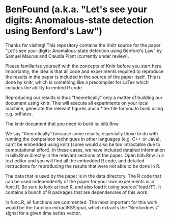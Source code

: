 # BenFound (a.k.a. "Let's see your digits: Anomalous-state detection using Benford's Law")

Thanks for visiting! This repository contains the Knitr source for the paper "Let's see your digits: Anomalous-state detection using Benford's Law" by Samuel Maurus and Claudia Plant (currently under review).

Please familiarize yourself with the concepts of Knitr before you start here. Importantly, the idea is that all code and experiments required to reproduce the results in the paper is included in the source of the paper itself. This is done by knitr, which is something like a precompiler for LaTex which includes the ability to embed R code.

Reproducing our results is thus "theoretically" only a matter of building our document using knitr. This will execute all experiments on your local machine, generate the relevant figures and a *.tex file for you to build using e.g. pdflatex.

The knitr document that you need to build is: bilb.Rnw.

We say "theoretically" because some results, especially those to do with running the comparison techniques in other languages (e.g. C++ or Java), can't be embedded using knitr (some would also be too intractable due to computational effort). In these cases, we have included detailed information in bilb.Rnw directly in the relevant sections of the paper. Open bilb.Rnw in a text editor and you will find all the embedded R code, and detailed instructions for reproducing the results that were not able to be done in R.

The data that is used by the paper is in the data directory. The R code that can be used independently of the paper for your own experiments is in func.R. Be sure to look at load.R, and also load it using source("load.R"). It contains a bunch of R packages that are dependencies of this work.

In func.R, all functions are commented. The most important for this work would be the function extractKSSignal, which extracts the "Benfordness" signal for a given time series vector.
